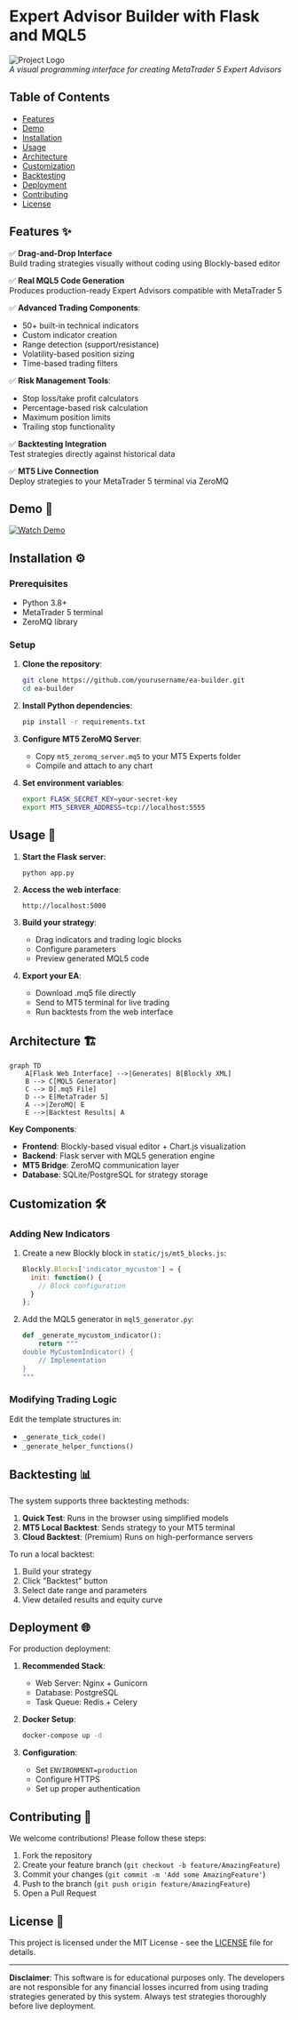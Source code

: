 # Expert Advisor Builder with Flask and MQL5

![Project Logo](https://via.placeholder.com/150x50?text=EA+Builder)  
*A visual programming interface for creating MetaTrader 5 Expert Advisors*

## Table of Contents
- [Features](#features)
- [Demo](#demo)
- [Installation](#installation)
- [Usage](#usage)
- [Architecture](#architecture)
- [Customization](#customization)
- [Backtesting](#backtesting)
- [Deployment](#deployment)
- [Contributing](#contributing)
- [License](#license)

## Features ✨

✅ **Drag-and-Drop Interface**  
Build trading strategies visually without coding using Blockly-based editor

✅ **Real MQL5 Code Generation**  
Produces production-ready Expert Advisors compatible with MetaTrader 5

✅ **Advanced Trading Components**:
- 50+ built-in technical indicators
- Custom indicator creation
- Range detection (support/resistance)
- Volatility-based position sizing
- Time-based trading filters

✅ **Risk Management Tools**:
- Stop loss/take profit calculators
- Percentage-based risk calculation
- Maximum position limits
- Trailing stop functionality

✅ **Backtesting Integration**  
Test strategies directly against historical data

✅ **MT5 Live Connection**  
Deploy strategies to your MetaTrader 5 terminal via ZeroMQ

## Demo 🎥

[![Watch Demo](https://via.placeholder.com/300x150?text=Watch+Demo+Video)](https://example.com/demo)

## Installation ⚙️

### Prerequisites
- Python 3.8+
- MetaTrader 5 terminal
- ZeroMQ library

### Setup

1. **Clone the repository**:
   ```bash
   git clone https://github.com/yourusername/ea-builder.git
   cd ea-builder
   ```

2. **Install Python dependencies**:
   ```bash
   pip install -r requirements.txt
   ```

3. **Configure MT5 ZeroMQ Server**:
   - Copy `mt5_zeromq_server.mq5` to your MT5 Experts folder
   - Compile and attach to any chart

4. **Set environment variables**:
   ```bash
   export FLASK_SECRET_KEY=your-secret-key
   export MT5_SERVER_ADDRESS=tcp://localhost:5555
   ```

## Usage 🚀

1. **Start the Flask server**:
   ```bash
   python app.py
   ```

2. **Access the web interface**:
   ```
   http://localhost:5000
   ```

3. **Build your strategy**:
   - Drag indicators and trading logic blocks
   - Configure parameters
   - Preview generated MQL5 code

4. **Export your EA**:
   - Download .mq5 file directly
   - Send to MT5 terminal for live trading
   - Run backtests from the web interface

## Architecture 🏗️

```mermaid
graph TD
    A[Flask Web Interface] -->|Generates| B[Blockly XML]
    B --> C[MQL5 Generator]
    C --> D[.mq5 File]
    D --> E[MetaTrader 5]
    A -->|ZeroMQ| E
    E -->|Backtest Results| A
```

**Key Components**:
- **Frontend**: Blockly-based visual editor + Chart.js visualization
- **Backend**: Flask server with MQL5 generation engine
- **MT5 Bridge**: ZeroMQ communication layer
- **Database**: SQLite/PostgreSQL for strategy storage

## Customization 🛠️

### Adding New Indicators

1. Create a new Blockly block in `static/js/mt5_blocks.js`:
   ```javascript
   Blockly.Blocks['indicator_mycustom'] = {
     init: function() {
       // Block configuration
     }
   };
   ```

2. Add the MQL5 generator in `mql5_generator.py`:
   ```python
   def _generate_mycustom_indicator():
       return """
   double MyCustomIndicator() {
       // Implementation
   }
   """
   ```

### Modifying Trading Logic

Edit the template structures in:
- `_generate_tick_code()`
- `_generate_helper_functions()`

## Backtesting 📊

The system supports three backtesting methods:

1. **Quick Test**: Runs in the browser using simplified models
2. **MT5 Local Backtest**: Sends strategy to your MT5 terminal
3. **Cloud Backtest**: (Premium) Runs on high-performance servers

To run a local backtest:
1. Build your strategy
2. Click "Backtest" button
3. Select date range and parameters
4. View detailed results and equity curve

## Deployment 🌐

For production deployment:

1. **Recommended Stack**:
   - Web Server: Nginx + Gunicorn
   - Database: PostgreSQL
   - Task Queue: Redis + Celery

2. **Docker Setup**:
   ```bash
   docker-compose up -d
   ```

3. **Configuration**:
   - Set `ENVIRONMENT=production`
   - Configure HTTPS
   - Set up proper authentication

## Contributing 🤝

We welcome contributions! Please follow these steps:

1. Fork the repository
2. Create your feature branch (`git checkout -b feature/AmazingFeature`)
3. Commit your changes (`git commit -m 'Add some AmazingFeature'`)
4. Push to the branch (`git push origin feature/AmazingFeature`)
5. Open a Pull Request

## License 📄

This project is licensed under the MIT License - see the [LICENSE](LICENSE) file for details.

---

**Disclaimer**: This software is for educational purposes only. The developers are not responsible for any financial losses incurred from using trading strategies generated by this system. Always test strategies thoroughly before live deployment.